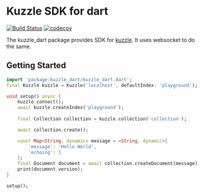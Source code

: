 # Kuzzle SDK for dart

[![Build Status](https://travis-ci.org/prijindal/kuzzle_dart.svg?branch=master)](https://travis-ci.org/prijindal/kuzzle_dart)
[![codecov](https://codecov.io/gh/prijindal/kuzzle_dart/branch/master/graph/badge.svg)](https://codecov.io/gh/prijindal/kuzzle_dart)

The kuzzle_dart package provides SDK for [kuzzle](https://docs.kuzzle.io).
It uses websocket to do the same.

## Getting Started

```dart
import 'package:kuzzle_dart/kuzzle_dart.dart';
final Kuzzle kuzzle = Kuzzle('localhost', defaultIndex: 'playground');

void setup() async {
    kuzzle.connect();
    await kuzzle.createIndex('playground');
    
    final Collection collection = kuzzle.collection('collection');

    await collection.create();

    const Map<String, dynamic> message = <String, dynamic>{
        'message': 'Hello World',
        'echoing': 1
    };
    final Document document = await collection.createDocument(message);
    print(document.version);
}

setup();

```